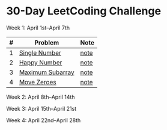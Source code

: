 # 30-Day LeetCoding Challenge

Week 1: April 1st–April 7th

| # | Problem | Note |
|:---:|---|---|
| 1 | [Single Number](https://leetcode.com/explore/other/card/30-day-leetcoding-challenge/528/week-1/3283/) | [note](single_number.md) |
| 2 | [Happy Number](https://leetcode.com/explore/other/card/30-day-leetcoding-challenge/528/week-1/3284/) | [note](happy_number.md)
| 3 | [Maximum Subarray](https://leetcode.com/explore/featured/card/30-day-leetcoding-challenge/528/week-1/3285/) | [note](maximum_subarray.md) |
| 4 | [Move Zeroes](https://leetcode.com/explore/challenge/card/30-day-leetcoding-challenge/528/week-1/3286/) | [note](move_zeroes.md)

Week 2: April 8th–April 14th

Week 3: April 15th–April 21st

Week 4: April 22nd–April 28th
